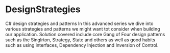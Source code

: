 # DesignStrategies
C# design strategies and patterns
In this advanced series we dive into various strategies and patterns we might want tot consider when building our application. Solution covered include core Gang of Four design patterns such as the Singlrton, Strategy, State and others as well as good habits such as using interfaces, Dependency Injection and Inversion of Control.
